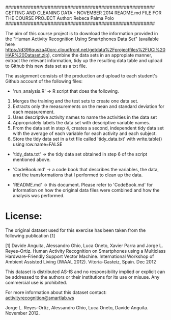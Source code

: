 #####################################################
GETTING AND CLEANING DATA - NOVEMBER 2014
README.md FILE FOR THE COURSE PROJECT
Author: Rebeca Palma Polo
#####################################################

The aim of this course project is to download the information provided in the "Human Activity Recognition Using Smartphones Data Set" (available here https://d396qusza40orc.cloudfront.net/getdata%2Fprojectfiles%2FUCI%20HAR%20Dataset.zip), combine the data sets in an appropiate manner, extract the relevant information, tidy up the resulting data table and upload to Github this new data set as a txt file.

The assignment consists of the production and upload to each student's Github account of the following files:

- 'run_analysis.R' ->  R script that does the following. 
1. Merges the training and the test sets to create one data set.
2. Extracts only the measurements on the mean and standard deviation for each measurement. 
3. Uses descriptive activity names to name the activities in the data set
4. Appropriately labels the data set with descriptive variable names. 
5. From the data set in step 4, creates a second, independent tidy data set with the average of each variable for each activity and each subject.
6. Store the tidy data set in a txt file called 'tidy_data.txt' with write.table() using row.name=FALSE

- 'tidy_data.txt' -> the tidy data set obtained in step 6 of the script mentioned above.

- 'CodeBook.md' -> a code book that describes the variables, the data, and the transformations that I performed to clean up the data.

- 'README.md' -> this document. Please refer to 'CodeBook.md' for information on how the original data files were combined and how the analysis was performed.



License:
========
The original dataset used for this exercise has been taken from the following publication [1] 

[1] Davide Anguita, Alessandro Ghio, Luca Oneto, Xavier Parra and Jorge L. Reyes-Ortiz. Human Activity Recognition on Smartphones using a Multiclass Hardware-Friendly Support Vector Machine. International Workshop of Ambient Assisted Living (IWAAL 2012). Vitoria-Gasteiz, Spain. Dec 2012

This dataset is distributed AS-IS and no responsibility implied or explicit can be addressed to the authors or their institutions for its use or misuse. Any commercial use is prohibited.

For more information about this dataset contact: activityrecognition@smartlab.ws

Jorge L. Reyes-Ortiz, Alessandro Ghio, Luca Oneto, Davide Anguita. November 2012. 
